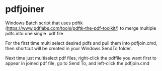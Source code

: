 # pdfjoiner
Windows Batch script that uses pdftk (https://www.pdflabs.com/tools/pdftk-the-pdf-toolkit/) to merge multiple pdfs into one single .pdf file

For the first time multi select desired pdfs and pull them into pdfjoin.cmd, then shortcut will be created in your Windows SendTo folder.


Next time just multiselect pdf files, right-click the pdffile you want first to appear in joined pdf file, go to Send To, and left-click the pdfjoin.cmd
